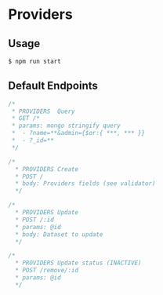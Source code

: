 # Providers 

## Usage
```bash
$ npm run start
```

## Default Endpoints

```js
/*
 * PROVIDERS  Query
 * GET /*
 * params: mongo stringify query
 *  - ?name=**&admin={$or:{ ***, *** }}
 *  - ?_id=**
 */
```

```js
/*
  * PROVIDERS Create
  * POST /
  * body: Providers fields (see validator)
  */
```

```js
/*
  * PROVIDERS Update
  * POST /:id
  * params: @id 
  * body: Dataset to update
  */
```

```js
/*
  * PROVIDERS Update status (INACTIVE)
  * POST /remove/:id
  * params: @id 
  */
 ```

